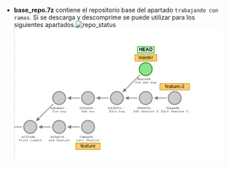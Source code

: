 - **base_repo.7z** contiene el repositorio base del apartado `trabajando con ramas`. Si se descarga y descomprime se puede utilizar para los siguientes apartados.![repo_status](https://github.com/user-attachments/assets/1ae5169a-56cc-4df8-b4ea-a15f0b1b175c)
![repo_status](images/report_status.png)
